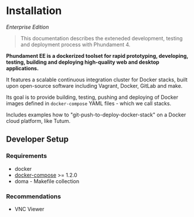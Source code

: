 Installation
============


*Enterprise Edition*

> This documentation describes the exteneded development, testing and deployment process with Phundament 4.

**Phundament EE is a dockerized toolset for rapid prototyping, developing, testing, building and deploying high-quality web and desktop applications.**

It features a scalable continuous integration cluster for Docker stacks, built upon open-source software including Vagrant, Docker, GitLab and make.

Its goal is to provide building, testing, pushing and deploying of Docker images defined in `docker-compose` YAML files -
 which we call stacks.

Includes examples how to "git-push-to-deploy-docker-stack" on a Docker cloud platform, like Tutum.


Developer Setup
---------------

### Requirements

- docker
- [docker-compose](https://github.com/docker/compose/releases) >= 1.2.0
- doma - Makefile collection

### Recommendations

- VNC Viewer